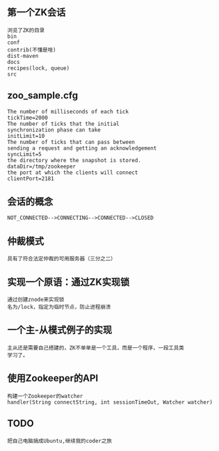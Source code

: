 ## 第一个ZK会话
    浏览了ZK的目录
    bin
    conf
    contrib(不懂是啥)
    dist-maven
    docs
    recipes(lock, queue)
    src
## zoo_sample.cfg
    The number of milliseconds of each tick
    tickTime=2000
    The number of ticks that the initial 
    synchronization phase can take
    initLimit=10
    The number of ticks that can pass between 
    sending a request and getting an acknowledgement
    syncLimit=5
    the directory where the snapshot is stored.
    dataDir=/tmp/zookeeper
    the port at which the clients will connect
    clientPort=2181
## 会话的概念
    NOT_CONNECTED-->CONNECTING-->CONNECTED-->CLOSED
## 仲裁模式
    具有了符合法定仲裁的可用服务器（三分之二）
## 实现一个原语：通过ZK实现锁
    通过创建znode来实现锁
    名为/lock，指定为临时节点，防止进程崩溃
## 一个主-从模式例子的实现
    主从还是需要自己搭建的，ZK不单单是一个工具，而是一个程序，一段工具类
    学习了。
## 使用Zookeeper的API
    构建一个Zookeeper的watcher
    handler(String connectString, int sessionTimeOut, Watcher watcher)
## TODO
    把自己电脑搞成Ubuntu,继续我的coder之旅